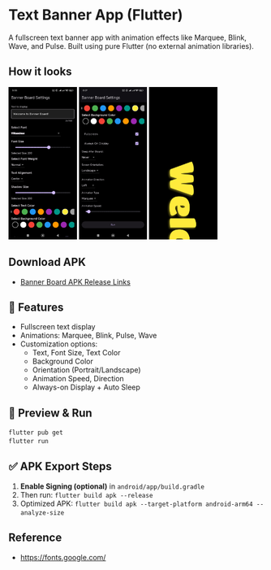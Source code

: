 # Text Banner App (Flutter)

A fullscreen text banner app with animation effects like Marquee, Blink, Wave, and Pulse. Built using pure Flutter (no external animation libraries).

## How it looks
<img height="300" src="./out/Screen 1.jpg" /> <img height="300" src="./out/Screen 2.jpg" /> <img height="300" src="./out/Screen 3.jpg" />

## Download APK

- [Banner Board APK Release Links ](</releases/tag/1.2.3>)

## 🎯 Features

- Fullscreen text display
- Animations: Marquee, Blink, Pulse, Wave
- Customization options:
  - Text, Font Size, Text Color
  - Background Color
  - Orientation (Portrait/Landscape)
  - Animation Speed, Direction
  - Always-on Display + Auto Sleep

## 🧪 Preview & Run

```bash
flutter pub get
flutter run
```

## ✅ APK Export Steps

1. **Enable Signing (optional)** in `android/app/build.gradle`
2. Then run: `flutter build apk --release`
3. Optimized APK: `flutter build apk --target-platform android-arm64 --analyze-size`

## Reference

- https://fonts.google.com/
